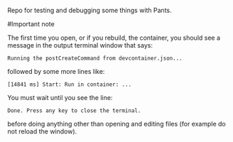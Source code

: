 Repo for testing and debugging some things with Pants.

#Important note

The first time you open, or if you rebuild, the container, you should see a message in the output terminal window that says:

```Running the postCreateCommand from devcontainer.json...```

followed by some more lines like:

```[14841 ms] Start: Run in container: ...```

You must wait until you see the line:

```Done. Press any key to close the terminal.```

before doing anything other than opening and editing files (for example do not reload the window).
